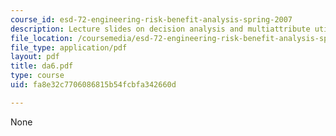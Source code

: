```yaml
---
course_id: esd-72-engineering-risk-benefit-analysis-spring-2007
description: Lecture slides on decision analysis and multiattribute utility theory.
file_location: /coursemedia/esd-72-engineering-risk-benefit-analysis-spring-2007/fa8e32c7706086815b54fcbfa342660d_da6.pdf
file_type: application/pdf
layout: pdf
title: da6.pdf
type: course
uid: fa8e32c7706086815b54fcbfa342660d

---
```

None